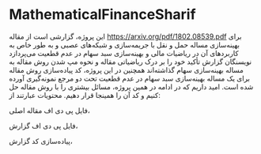 # MathematicalFinanceSharif

این پروژه، گزارشی است از مقاله https://arxiv.org/pdf/1802.08539.pdf برای بهینه‌سازی مساله حمل و نقل با جریمه‌سازی و شبکه‌های عصبی و به طور خاص به کاربردهای آن در ریاضیات مالی و بهینه‌سازی سبد سهام در عدم قطعیت می‌پردازد
نویسنگان گزارش تأکید خود را بر درک ریاضیاتی مقاله و نحوه مپ شدن روش مقاله به مساله بهینه‌سازی سهام گذاشته‌اند
همچنین در این پروژه، کد پیاده‌سازی روش مقاله برای یک مساله بهینه‌سازی سبد سهام در عدم قطعیت تحت دو مرجع نمونه‌گیری آورده شده است.
امید داریم که در ادامه در همین پروژه، مسائل بیشتری را با روش مقاله حل کنیم و کد آن را همینجا قرار دهیم.
محتویات عبارتند از:


فایل پی دی اف مقاله اصلی،

فایل پی دی اف گزارش،

پیاده‌سازی کد گزارش،
